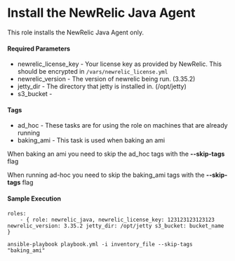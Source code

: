 # Install the NewRelic Java Agent
This role installs the NewRelic Java Agent only.  

#### Required Parameters
* newrelic_license_key - Your license key as provided by NewRelic.  This should be encrypted in `/vars/newrelic_license.yml`
* newrelic_version - The version of newrelic being run. (3.35.2)
* jetty_dir - The directory that jetty is installed in. (/opt/jetty)
* s3_bucket - 

#### Tags

* ad_hoc - These tasks are for using the role on machines that are already running
* baking_ami - This task is used when baking an ami

When baking an ami you need to skip the ad_hoc tags with the __--skip-tags__ flag

When running ad-hoc you need to skip the baking_ami tags with the __--skip-tags__ flag

#### Sample Execution
```
roles:
    - { role: newrelic_java, newrelic_license_key: 123123123123123 newrelic_version: 3.35.2 jetty_dir: /opt/jetty s3_bucket: bucket_name }
 ```
```
ansible-playbook playbook.yml -i inventory_file --skip-tags "baking_ami"
```

